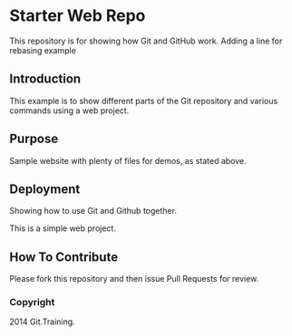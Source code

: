 # Starter Web Repo

This repository is for showing how Git and GitHub work. Adding a line for rebasing example

## Introduction

This example is to show different parts of the Git repository and various commands using a web project.

## Purpose

Sample website with plenty of files for demos, as stated above.

## Deployment

Showing how to use Git and Github together.

This is a simple web project.

## How To Contribute

Please fork this repository and then issue Pull Requests for review.

### Copyright

2014 Git.Training.